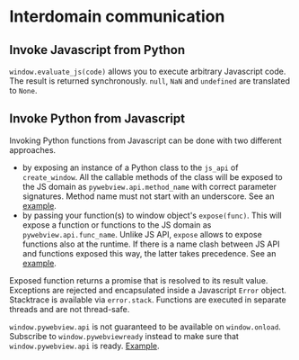 # Interdomain communication


## Invoke Javascript from Python

`window.evaluate_js(code)` allows you to execute arbitrary Javascript code. The result is returned synchronously. `null`, `NaN` and `undefined` are translated to `None`.


## Invoke Python from Javascript
Invoking Python functions from Javascript can be done with two different approaches.

- by exposing an instance of a Python class to the `js_api` of `create_window`. All the callable methods  of the class will be exposed to the JS domain as `pywebview.api.method_name` with correct parameter signatures. Method name must not start with an underscore. See an [example](/examples/js_api.html).
- by passing your function(s) to window object's `expose(func)`. This will expose a function or functions to the JS domain as `pywebview.api.func_name`. Unlike JS API, `expose` allows to expose functions also at the runtime. If there is a name clash between JS API and functions exposed this way, the latter takes precedence. See an [example](/examples/expose.html).

Exposed function returns a promise that is resolved to its result value. Exceptions are rejected and encapsulated inside a Javascript `Error` object. Stacktrace is available via `error.stack`. Functions are executed in separate threads and are not thread-safe.

`window.pywebview.api` is not guaranteed to be available on `window.onload`. Subscribe to `window.pywebviewready` instead to make sure that `window.pywebview.api` is ready. [Example](/examples/js_api.html).